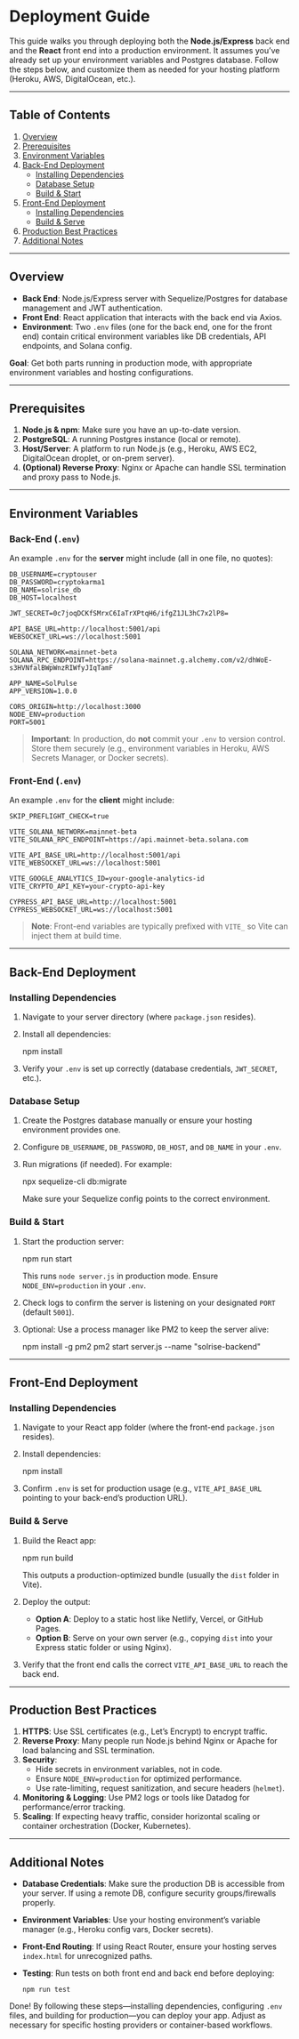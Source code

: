 # Deployment Guide

This guide walks you through deploying both the **Node.js/Express** back end and the **React** front end into a production environment. It assumes you’ve already set up your environment variables and Postgres database. Follow the steps below, and customize them as needed for your hosting platform (Heroku, AWS, DigitalOcean, etc.).

---

## Table of Contents

1. [Overview](#overview)  
2. [Prerequisites](#prerequisites)  
3. [Environment Variables](#environment-variables)  
4. [Back-End Deployment](#back-end-deployment)  
   - [Installing Dependencies](#installing-dependencies)  
   - [Database Setup](#database-setup)  
   - [Build & Start](#build--start)  
5. [Front-End Deployment](#front-end-deployment)  
   - [Installing Dependencies](#installing-dependencies-1)  
   - [Build & Serve](#build--serve)  
6. [Production Best Practices](#production-best-practices)  
7. [Additional Notes](#additional-notes)

---

## Overview

- **Back End**: Node.js/Express server with Sequelize/Postgres for database management and JWT authentication.  
- **Front End**: React application that interacts with the back end via Axios.  
- **Environment**: Two `.env` files (one for the back end, one for the front end) contain critical environment variables like DB credentials, API endpoints, and Solana config.

**Goal**: Get both parts running in production mode, with appropriate environment variables and hosting configurations.

---

## Prerequisites

1. **Node.js & npm**: Make sure you have an up-to-date version.  
2. **PostgreSQL**: A running Postgres instance (local or remote).  
3. **Host/Server**: A platform to run Node.js (e.g., Heroku, AWS EC2, DigitalOcean droplet, or on-prem server).  
4. **(Optional) Reverse Proxy**: Nginx or Apache can handle SSL termination and proxy pass to Node.js.

---

## Environment Variables

### Back-End (`.env`)

An example `.env` for the **server** might include (all in one file, no quotes):

    DB_USERNAME=cryptouser
    DB_PASSWORD=cryptokarma1
    DB_NAME=solrise_db
    DB_HOST=localhost

    JWT_SECRET=0c7joqDCKfSMrxC6IaTrXPtqH6/ifgZ1JL3hC7x2lP8=

    API_BASE_URL=http://localhost:5001/api
    WEBSOCKET_URL=ws://localhost:5001

    SOLANA_NETWORK=mainnet-beta
    SOLANA_RPC_ENDPOINT=https://solana-mainnet.g.alchemy.com/v2/dhWoE-s3HVNfalBWpWnzRIWfyJIqTamF

    APP_NAME=SolPulse
    APP_VERSION=1.0.0

    CORS_ORIGIN=http://localhost:3000
    NODE_ENV=production
    PORT=5001

> **Important**: In production, do **not** commit your `.env` to version control. Store them securely (e.g., environment variables in Heroku, AWS Secrets Manager, or Docker secrets).

### Front-End (`.env`)

An example `.env` for the **client** might include:

    SKIP_PREFLIGHT_CHECK=true

    VITE_SOLANA_NETWORK=mainnet-beta
    VITE_SOLANA_RPC_ENDPOINT=https://api.mainnet-beta.solana.com

    VITE_API_BASE_URL=http://localhost:5001/api
    VITE_WEBSOCKET_URL=ws://localhost:5001

    VITE_GOOGLE_ANALYTICS_ID=your-google-analytics-id
    VITE_CRYPTO_API_KEY=your-crypto-api-key

    CYPRESS_API_BASE_URL=http://localhost:5001
    CYPRESS_WEBSOCKET_URL=ws://localhost:5001

> **Note**: Front-end variables are typically prefixed with `VITE_` so Vite can inject them at build time.

---

## Back-End Deployment

### Installing Dependencies

1. Navigate to your server directory (where `package.json` resides).  
2. Install all dependencies:

    npm install

3. Verify your `.env` is set up correctly (database credentials, `JWT_SECRET`, etc.).

### Database Setup

1. Create the Postgres database manually or ensure your hosting environment provides one.  
2. Configure `DB_USERNAME`, `DB_PASSWORD`, `DB_HOST`, and `DB_NAME` in your `.env`.  
3. Run migrations (if needed). For example:

    npx sequelize-cli db:migrate

   Make sure your Sequelize config points to the correct environment.

### Build & Start

1. Start the production server:

    npm run start

   This runs `node server.js` in production mode. Ensure `NODE_ENV=production` in your `.env`.

2. Check logs to confirm the server is listening on your designated `PORT` (default `5001`).

3. Optional: Use a process manager like PM2 to keep the server alive:

    npm install -g pm2
    pm2 start server.js --name "solrise-backend"

---

## Front-End Deployment

### Installing Dependencies

1. Navigate to your React app folder (where the front-end `package.json` resides).  
2. Install dependencies:

    npm install

3. Confirm `.env` is set for production usage (e.g., `VITE_API_BASE_URL` pointing to your back-end’s production URL).

### Build & Serve

1. Build the React app:

    npm run build

   This outputs a production-optimized bundle (usually the `dist` folder in Vite).

2. Deploy the output:  
   - **Option A**: Deploy to a static host like Netlify, Vercel, or GitHub Pages.  
   - **Option B**: Serve on your own server (e.g., copying `dist` into your Express static folder or using Nginx).  

3. Verify that the front end calls the correct `VITE_API_BASE_URL` to reach the back end.

---

## Production Best Practices

1. **HTTPS**: Use SSL certificates (e.g., Let’s Encrypt) to encrypt traffic.  
2. **Reverse Proxy**: Many people run Node.js behind Nginx or Apache for load balancing and SSL termination.  
3. **Security**:  
   - Hide secrets in environment variables, not in code.  
   - Ensure `NODE_ENV=production` for optimized performance.  
   - Use rate-limiting, request sanitization, and secure headers (`helmet`).  
4. **Monitoring & Logging**: Use PM2 logs or tools like Datadog for performance/error tracking.  
5. **Scaling**: If expecting heavy traffic, consider horizontal scaling or container orchestration (Docker, Kubernetes).

---

## Additional Notes

- **Database Credentials**: Make sure the production DB is accessible from your server. If using a remote DB, configure security groups/firewalls properly.  
- **Environment Variables**: Use your hosting environment’s variable manager (e.g., Heroku config vars, Docker secrets).  
- **Front-End Routing**: If using React Router, ensure your hosting serves `index.html` for unrecognized paths.  
- **Testing**: Run tests on both front end and back end before deploying:

      npm run test

Done! By following these steps—installing dependencies, configuring `.env` files, and building for production—you can deploy your app. Adjust as necessary for specific hosting providers or container-based workflows.
